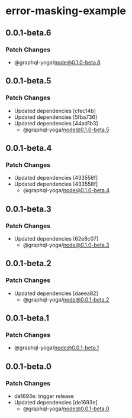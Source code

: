 # error-masking-example

## 0.0.1-beta.6

### Patch Changes

- @graphql-yoga/node@0.1.0-beta.6

## 0.0.1-beta.5

### Patch Changes

- Updated dependencies [cfec14b]
- Updated dependencies [5fba736]
- Updated dependencies [44ad1b3]
  - @graphql-yoga/node@0.1.0-beta.5

## 0.0.1-beta.4

### Patch Changes

- Updated dependencies [433558f]
- Updated dependencies [433558f]
  - @graphql-yoga/node@0.1.0-beta.4

## 0.0.1-beta.3

### Patch Changes

- Updated dependencies [62e8c07]
  - @graphql-yoga/node@0.1.0-beta.3

## 0.0.1-beta.2

### Patch Changes

- Updated dependencies [daeea82]
  - @graphql-yoga/node@0.0.1-beta.2

## 0.0.1-beta.1

### Patch Changes

- @graphql-yoga/node@0.0.1-beta.1

## 0.0.1-beta.0

### Patch Changes

- de1693e: trigger release
- Updated dependencies [de1693e]
  - @graphql-yoga/node@0.0.1-beta.0
